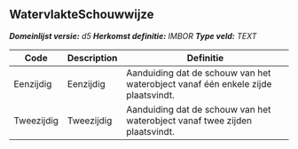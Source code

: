 ﻿## WatervlakteSchouwwijze

*__Domeinlijst versie:__ d5*
*__Herkomst definitie:__ IMBOR*
*__Type veld:__ TEXT*

|__Code__ |__Description__ |__Definitie__	|
|	---	|	---	|   ---	| 
| Eenzijdig | Eenzijdig | Aanduiding dat de schouw van het waterobject vanaf één enkele zijde plaatsvindt. |
| Tweezijdig | Tweezijdig | Aanduiding dat de schouw van het waterobject vanaf twee zijden plaatsvindt. |
